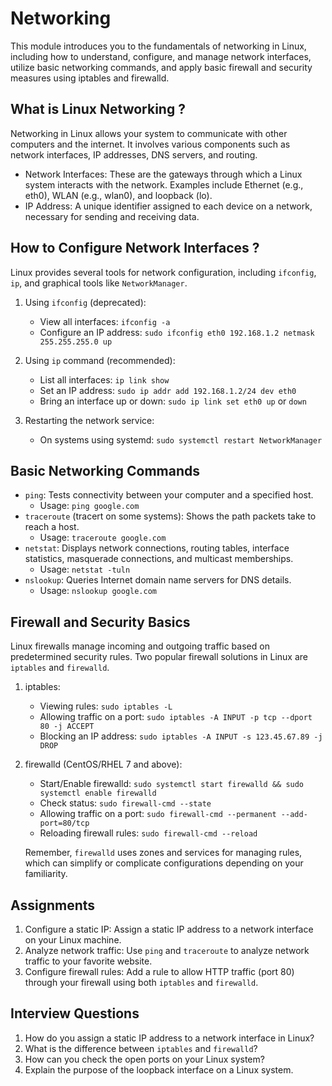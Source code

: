 # **Networking**

This module introduces you to the fundamentals of networking in Linux, including how to understand, configure, and manage network interfaces, utilize basic networking commands, and apply basic firewall and security measures using iptables and firewalld.

## **What** is Linux Networking ?

Networking in Linux allows your system to communicate with other computers and the internet. It involves various components such as network interfaces, IP addresses, DNS servers, and routing.

-   Network Interfaces: These are the gateways through which a Linux system interacts with the network. Examples include Ethernet (e.g., eth0), WLAN (e.g., wlan0), and loopback (lo).
-   IP Address: A unique identifier assigned to each device on a network, necessary for sending and receiving data.

## **How** to Configure Network Interfaces ?

Linux provides several tools for network configuration, including `ifconfig`, `ip`, and graphical tools like `NetworkManager`.

1.  Using `ifconfig` (deprecated):

    -   View all interfaces: `ifconfig -a`
    -   Configure an IP address: `sudo ifconfig eth0 192.168.1.2 netmask 255.255.255.0 up`
2.  Using `ip` command (recommended):

    -   List all interfaces: `ip link show`
    -   Set an IP address: `sudo ip addr add 192.168.1.2/24 dev eth0`
    -   Bring an interface up or down: `sudo ip link set eth0 up` or `down`
3.  Restarting the network service:

    -   On systems using systemd: `sudo systemctl restart NetworkManager`

## Basic Networking **Commands**

-   `ping`: Tests connectivity between your computer and a specified host.
    -   Usage: `ping google.com`
-   `traceroute` (tracert on some systems): Shows the path packets take to reach a host.
    -   Usage: `traceroute google.com`
-   `netstat`: Displays network connections, routing tables, interface statistics, masquerade connections, and multicast memberships.
    -   Usage: `netstat -tuln`
-   `nslookup`: Queries Internet domain name servers for DNS details.
    -   Usage: `nslookup google.com`

## **Firewall** and **Security** Basics

Linux firewalls manage incoming and outgoing traffic based on predetermined security rules. Two popular firewall solutions in Linux are `iptables` and `firewalld`.

1.  iptables:

    -   Viewing rules: `sudo iptables -L`
    -   Allowing traffic on a port: `sudo iptables -A INPUT -p tcp --dport 80 -j ACCEPT`
    -   Blocking an IP address: `sudo iptables -A INPUT -s 123.45.67.89 -j DROP`
2.  firewalld (CentOS/RHEL 7 and above):

    -   Start/Enable firewalld: `sudo systemctl start firewalld && sudo systemctl enable firewalld`
    -   Check status: `sudo firewall-cmd --state`
    -   Allowing traffic on a port: `sudo firewall-cmd --permanent --add-port=80/tcp`
    -   Reloading firewall rules: `sudo firewall-cmd --reload`

    Remember, `firewalld` uses zones and services for managing rules, which can simplify or complicate configurations depending on your familiarity.

## **Assignments**

1.  Configure a static IP: Assign a static IP address to a network interface on your Linux machine.
2.  Analyze network traffic: Use `ping` and `traceroute` to analyze network traffic to your favorite website.
3.  Configure firewall rules: Add a rule to allow HTTP traffic (port 80) through your firewall using both `iptables` and `firewalld`.

## **Interview** **Questions**

1.  How do you assign a static IP address to a network interface in Linux?
2.  What is the difference between `iptables` and `firewalld`?
3.  How can you check the open ports on your Linux system?
4.  Explain the purpose of the loopback interface on a Linux system.
